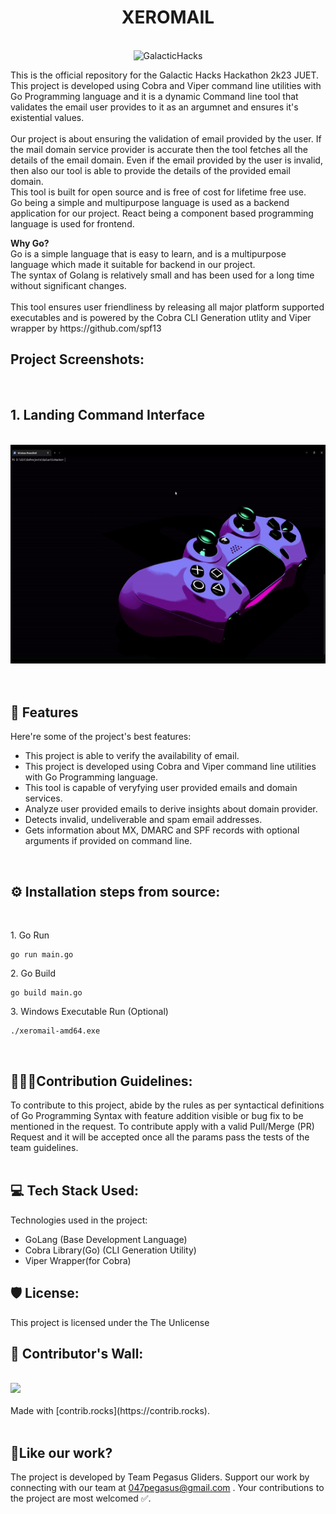 <h1 align="center" id="title"><b>XEROMAIL</b></h1>
<br>

<div align="center">
<img src="https://socialify.git.ci/047pegasus/GalacticHacks/image?description=1&font=Jost&forks=1&issues=1&language=1&name=1&owner=1&pattern=Charlie%20Brown&pulls=1&stargazers=1&theme=Dark" alt="GalacticHacks" width="640" height="320" />
</div>

<p id="description">This is the official repository for the Galactic Hacks Hackathon 2k23 JUET. This project is developed using Cobra and Viper command line utilities with Go Programming language and it is a dynamic Command line tool that validates the email user provides to it as an argumnet and ensures it's existential values.<br><br>
Our project is about ensuring the validation of email provided by the user. If the mail domain service provider is accurate then the tool fetches all the details of the email domain. Even if the email provided by the user is invalid, then also our tool is able to provide the details of the provided email domain.<br> 
This tool is built for open source and is free of cost for lifetime free use.<br> 
Go being a simple and multipurpose language is used as a backend application for our project. React being a component based programming language is used for frontend.</p>
<p id="description"><b>Why Go?</b>
<br>
Go is a simple language that is easy to learn, and is a multipurpose language which made it suitable for backend in our project.<br>
 The syntax of Golang is relatively small and has been used for a long time without significant changes.<br> <br>
This tool ensures user friendliness by releasing all major platform supported executables and is powered by the Cobra CLI Generation utlity and Viper wrapper by https://github.com/spf13
<br>
<h2>Project Screenshots:</h2>
<br>
<div align="center">
<h2 align="left"> 1. Landing Command Interface</h2><br>
<img  src="https://raw.githubusercontent.com/047pegasus/GalacticHacks/master/Gif_Landing.gif" alt="project-screenshot" width="650" height="350/">
<br><br>
</div>

<br/>

<h2>🧐 Features</h2>

Here're some of the project's best features:

*   This project is able to verify the availability of email.
*   This project is developed using Cobra and Viper command line utilities with Go Programming language.
*   This tool is capable of veryfying user provided emails and domain services.
*   Analyze user provided emails to derive insights about domain provider.
*   Detects invalid, undeliverable and spam email addresses.
*   Gets information about MX, DMARC and SPF records with optional arguments if provided on command line.
<br>
<h2> ⚙️ Installation steps from source:</h2><br>

<p>1. Go Run</p>

```
go run main.go
```

<p>2. Go Build </p>

```
go build main.go
```

<p>3. Windows Executable Run (Optional)</p>

```
./xeromail-amd64.exe
```
<br>

<h2> 🧑‍🤝‍🧑Contribution Guidelines:</h2>
To contribute to this project, abide by the rules as per syntactical definitions of Go Programming Syntax with feature addition visible or bug fix to be mentioned in the request. To contribute apply with a valid Pull/Merge (PR) Request and it will be accepted once all the params pass the tests of the team guidelines.
<br><br>
  
<h2>💻 Tech Stack Used:</h2>

Technologies used in the project:

*   GoLang (Base Development Language)
*   Cobra Library(Go) (CLI Generation Utility)
*   Viper Wrapper(for Cobra)

<h2>🛡️ License:</h2>

This project is licensed under the The Unlicense
<br>

<h2> 🤝 Contributor's Wall: </h2>
<br>
<a href="https://github.com/047pegasus/GalacticHacks/graphs/contributors">
  <img src="https://contrib.rocks/image?repo=047pegasus/GalacticHacks" />
</a>
<br>
<br>
Made with [contrib.rocks](https://contrib.rocks).
<br><br>
<h2>💖Like our work?</h2>

The project is developed by Team Pegasus Gliders. Support our work by connecting with our team at 047pegasus@gmail.com . Your contributions to the project are most welcomed ✅.
